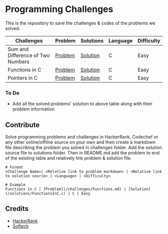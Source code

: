 # Programming Challenges
This is the repository to save the challenges & codes of the problems we solved.

Challenges | Problem | Solutions | Language | Difficulty
-----------|---------|-----------|----------|----------
Sum and Difference of Two Numbers | [Problem](/challenges/SumandDifferenceofTwoNumbers.md) | [Solution](/solutions/SumDiff.c) | C | Easy
Functions in C | [Problem](/challenges/Functions.md) | [Solution](/solutions/FunctionsInC.c) | C | Easy
Pointers in C | [Problem](/challenges/PointersInC.md) | [Solution](/solutions/PointersInC.c) | C | Easy

### To Do
- Add all the solved problems' solution to above table along with their problem information

## Contribute
Solve programming problems and challenges in HackerRank, Codechef or any other online/offline source on your own and then create a markdown file describing the problem you solved in challenges folder. Add the solution source file to solutions folder. Then in README.md add the problem to end of the existing table and relatively link problem & solution file.

```
# Format
<Challenge Name>| <Relative link to problem markdown> | <Relative link to solution source> | <Language> | <Difficulty>

# Example
Functions in C | [Problem](/challenges/Functions.md) | [Solution](/solutions/FunctionsInC.c) | C | Easy
```

## Credits
- [HackerRank](https://hackerrank.com/)
- [Softech](https://is.gd/pheglj)
